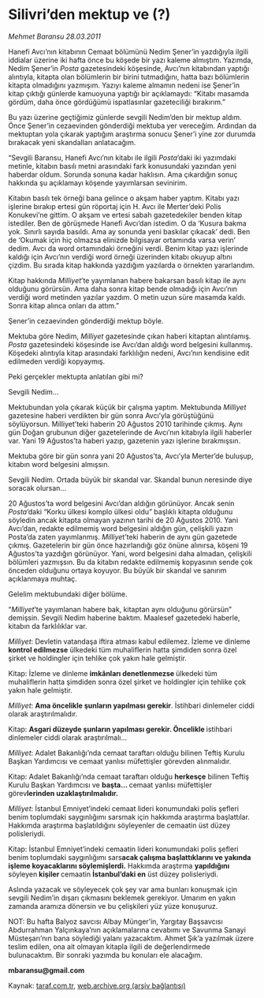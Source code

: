 # Silivri’den mektup ve (?)

*Mehmet Baransu 28.03.2011*

<div class="yazi"><p>Hanefi Avcı’nın kitabının Cemaat bölümünü Nedim Şener’in yazdığıyla ilgili iddialar üzerine iki hafta önce bu köşede bir yazı kaleme almıştım. Yazımda, Nedim Şener’in <i>Posta</i> gazetesindeki köşesinde, Avcı’nın kitabından yaptığı alıntıyla, kitapta olan bölümlerin bir birini tutmadığını, hatta bazı bölümlerin kitapta olmadığını yazmışım. Yazıyı kaleme almamın nedeni ise Şener’in kitap çıktığı günlerde kamuoyuna yaptığı bir açıklamaydı: “Kitabı masamda gördüm, daha önce gördüğümü ispatlasınlar gazeteciliği bırakırım.” </p>
<p>Bu yazı üzerine geçtiğimiz günlerde sevgili Nedim’den bir mektup aldım. Önce Şener’in cezaevinden gönderdiği mektuba yer vereceğim. Ardından da mektuptan yola çıkarak yaptığım araştırma sonucu Şener’i yine zor durumda bırakacak yeni skandalları anlatacağım. </p>
<p>“Sevgili Baransu, Hanefi Avcı’nın kitabı ile ilgili <i>Posta</i>’daki iki yazımdaki metinle, kitabın basılı metni arasındaki fark konusundaki yazından yeni haberdar oldum. Sorunda sonuna kadar haklısın. Ama çıkardığın sonuç hakkında şu açıklamayı köşende yayımlarsan sevinirim. </p>
<p>Kitabın basılı tek örneği bana gelince o akşam haber yaptım. Kitabı yazı işlerine bırakıp ertesi gün röportaj için H. Avcı ile Merter’deki Polis Konukevi’ne gittim. O akşam ve ertesi sabah gazetedekiler benden kitap istediler. Ben de görüşmede Hanefi Avcı’dan istedim. O da ‘Kusura bakma yok. Sınırlı sayıda basıldı. Ama ay sonunda yeni baskılar çıkacak’ dedi. Ben de ‘Okumak için hiç olmazsa elinizde bilgisayar ortamında varsa verin’ dedim. Avcı da word ortamındaki örneğini verdi. Benim kitap yazı işlerinde kaldığı için Avcı’nın verdiği word örneği üzerinden kitabı okuyup altını çizdim. Bu sırada kitap hakkında yazdığım yazılarda o örnekten yararlandım. </p>
<p>Kitap hakkında <i>Milliyet</i>’te yayımlanan habere bakarsan basılı kitap ile aynı olduğunu görürsün. Ama daha sonra kitap bende olmadığı için Avcı’nın verdiği word metinden yazılar yazdım. O metin uzun süre masamda kaldı. Sonra kitap alınca onları da attım.”</p>
<p>Şener’in cezaevinden gönderdiği mektup böyle. </p>
<p>Mektuba göre Nedim, <i>Milliyet</i> gazetesinde çıkan haberi kitaptan alıntılamış. <i>Posta</i> gazetesindeki köşesinde ise Avcı’dan aldığı word belgesini kullanmış. Köşedeki alıntıyla kitap arasındaki farklılığın nedeni, Avcı’nın kendisine edit edilmeden verdiği kopyaymış. </p>
<p>Peki gerçekler mektupta anlatılan gibi mi?</p>
<p>Sevgili Nedim…</p>
<p>Mektubundan yola çıkarak küçük bir çalışma yaptım. Mektubunda <i>Milliyet</i> gazetesine haberi verdikten bir gün sonra Avcı’yla görüştüğünü söylüyorsun. Milliyet’teki haberin 20 Ağustos 2010 tarihinde çıkmış. Aynı gün Doğan grubunun diğer gazetelerinde de Avcı’nın kitabıyla ilgili haberler var. Yani 19 Ağustos’ta haberi yazıp, gazetenin yazı işlerine bırakmışsın. </p>
<p>Mektuba göre bir gün sonra yani 20 Ağustos’ta, Avcı’yla Merter’de buluşup, kitabın word belgesini almışsın. </p>
<p>Sevgili Nedim. Ortada büyük bir skandal var. Skandal bunun neresinde diye soracak olursan… </p>
<p>20 Ağustos’ta word belgesini Avcı’dan aldığın görünüyor. Ancak senin <i>Posta</i>’daki “Korku ülkesi komplo ülkesi oldu” başlıklı kitapta olduğunu söyledin ancak kitapta olmayan yazının tarihi de 20 Ağustos 2010. Yani Avcı’dan, redakte edilmemiş word belgesini aldığın gün, çelişkili yazın Posta’da zaten yayımlanmış. <i>Milliye</i>t’teki haberin de aynı gün gazetede çıkmış. Gazetelerin bir gün önce hazırlandığı göz önüne alınırsa, köşeni 19 Ağustos’ta yazdığın görünüyor. Yani, word belgesini daha almadan, çelişkili bölümleri yazmışsın. Bu da kitabın redakte edilmemiş kopyasının sende çok önceden olduğunu ortaya koyuyor. Bu büyük bir skandal ve sanırım açıklanmaya muhtaç. </p>
<p>Gelelim mektubundaki diğer bölüme.</p>
<p>“<i>Milliyet</i>’te yayımlanan habere bak, kitaptan aynı olduğunu görürsün” demişsin. Sevgili Nedim haberine baktım. Maalesef gazetedeki haberle, kitabın da farklılıklar var. </p>
<p><i>Milliyet</i>: Devletin vatandaşa iftira atması kabul edilemez. İzleme ve dinleme <b>kontrol edilmezse</b> ülkedeki tüm muhaliflerin hatta şimdiden sonra özel şirket ve holdingler için tehlike çok yakın hale gelmiştir.</p>
<p>Kitap: İzleme ve dinleme <b>imkânları denetlenmezse </b>ülkedeki tüm muhaliflerin hatta şimdiden sonra özel şirket ve holdingler için tehlike çok yakın hale gelmiştir. </p>
<p><i>Milliyet</i>: <b>Ama öncelikle şunların yapılması gerekir</b>. İstihbari dinlemeler ciddi olarak araştırılmalıdır.</p>
<p>Kitap: <b>Asgari düzeyde şunların yapılması gerekir. Öncelikle </b>istihbari dinlemeler ciddi olarak araştırılmalı…</p>
<p><i>Milliyet</i>: Adalet Bakanlığı’nda cemaat taraftarı olduğu bilinen Teftiş Kurulu Başkan Yardımcısı ve cemaat yanlısı müfettişler görevden alınmalıdır. </p>
<p>Kitap: Adalet Bakanlığı’nda cemaat taraftarı olduğu <b>herkesçe</b> bilinen Teftiş Kurulu Başkan Yardımcısı ve <b>başta… </b>cemaat yanlısı müfettişler görev<b>lerinden uzaklaştırılmalıdır.</b> </p>
<p><i>Milliyet</i>: İstanbul Emniyet’indeki cemaat lideri konumundaki polis şefleri benim toplumdaki saygınlığımı sarsmak için hakkımda araştırma başlattılar. Hakkımda araştırma başlatıldığını söyleyenler de cemaatin üst düzey polisleriydi. </p>
<p>Kitap: İstanbul Emniyet’indeki cemaatin lideri konumundaki polis şefleri benim toplumdaki saygınlığımı sars<b>acak çalışma başlattıklarını ve yakında işleme koyacaklarını söylemişlerdi.</b> Hakkımda araştırma <b>yapıldığını</b> söyleyen<b> kişiler </b>cemaatin <b>İstanbul’daki en</b> üst düzey polisleriydi. </p>
<p>Aslında yazacak ve söyleyecek çok şey var ama bunları konuşmak için sevgili Nedim’in dışarı çıkmasını beklemek gerekiyor. Umarım en yakın zamanda aramıza dönersin ve bu çelişkileri yüz yüze konuşuruz. </p>
<p>NOT: Bu hafta Balyoz savcısı Albay Münger’in, Yargıtay Başsavcısı Abdurrahman Yalçınkaya’nın açıklamalarına cevabımı ve Savunma Sanayi Müsteşarı’nın bana söylediği yalanı yazacaktım. Ahmet Şık’a yazılmak üzere teslim edilen, ona ait olmayan kitapla ilgili de değerlendirmede bulunacaktım. Bir sonraki yazımda bu konuları ele alacağım. </p>
<p><b>mbaransu@gmail.com</b></p>
</div>

Kaynak: [taraf.com.tr](http://www.taraf.com.tr/mehmet-baransu/makale-silivri-den-mektup-ve.htm), [web.archive.org (arşiv bağlantısı)](http://web.archive.org/web/20131107052448/http://www.taraf.com.tr/mehmet-baransu/makale-silivri-den-mektup-ve.htm)
